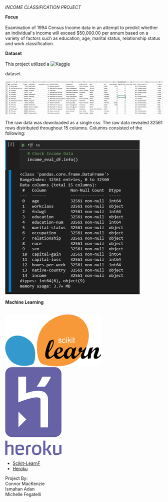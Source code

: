 *INCOME CLASSIFICATION PROJECT*



**Focus** <br><br>
Examination of 1994 Census Income data in an attempt to predict whether an individual's income will exceed $50,000.00 per annum based on a variety of factors such as education, age, marital status, relationship status and work classification.  

**Dataset** <br><br>
This project utilized a ![Kaggle](images/Kaggle_67_1_50.png)

dataset.  <br>  

![](images/csv.raw.png)

The raw data was downloaded as a single csv.  The raw data revealed 32561 rows distributed throughout 15 columns.  Columns consisted of the following:  

![](images/data.info.png)

 

**Machine Learning** <br><br>

![](images/scikitlearn.png)<br>
![](images/heroku.png)


- [Scikit-LearnF](https://scikit-learn.org/stable/)
- [Heroku](https://dashboard.heroku.com/apps/)



















Project By:  
Connor MacKenzie<br>
Ismahan Adan<br>
Michelle Fegatelli<br>













